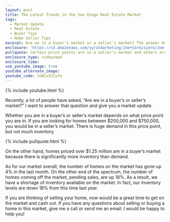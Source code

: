 ```yaml
---
layout: post
title: The Latest Trends in the San Diego Real Estate Market
tags:
  - Market Update
  - Real Estate
  - Buyer Tips
  - Home Seller Tips
excerpt: Are we in a buyer’s market or a seller’s market? The answer depends on what price point you are looking at.
enclosure: 'https://s3.amazonaws.com/vyralmarketing/Joe+Corbisiero/Joe+Corbisiero+Are+We+in+a+Buyer%27s+or+Seller%27s+Market.mp4'
pullquote: Certain price points are in a seller’s market and others are in a buyer’s market.
enclosure_type: video/mp4
enclosure_time:
use_youtube_image: true
youtube_alternate_image:
youtube_code: lG8CxXZlyfo
---
```



{% include youtube.html %}

Recently, a lot of people have asked, “Are we in a buyer’s or seller’s market?” I want to answer that question and give you a market update.

Whether you are in a buyer’s or seller’s market depends on what price point you are in. If you are looking for homes between $200,000 and $750,000, you would be in a seller’s market. There is huge demand in this price point, but not much inventory.

{% include pullquote.html %}

On the other hand, homes priced over $1.25 million are in a buyer’s market because there is significantly more inventory than demand.

As for our market overall, the number of homes on the market has gone up 4% in the last month. On the other end of the spectrum, the number of homes coming off the market, pending sales, are up 18%. As a result, we have a shortage of inventory available on the market. In fact, our inventory levels are down 18% from this time last year.<br/>

If you are thinking of selling your home, now would be a great time to get on the market and cash out. If you have any questions about selling or buying a home in this market, give me a call or send me an email. I would be happy to help you!